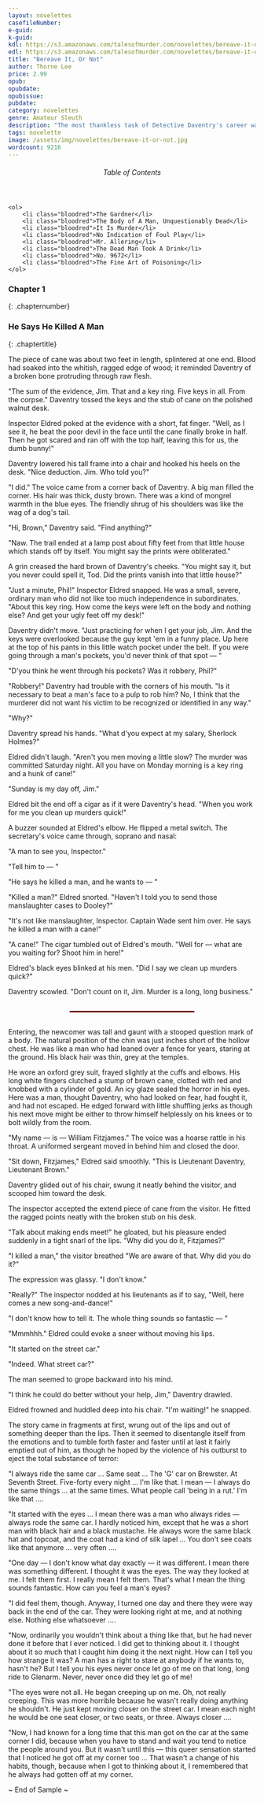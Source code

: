 ```yaml
---
layout: novelettes
casefileNumber: 
e-guid: 
k-guid:
kdl: https://s3.amazonaws.com/talesofmurder.com/novelettes/bereave-it-or-not.mobi
edl: https://s3.amazonaws.com/talesofmurder.com/novelettes/bereave-it-or-not.epub
title: "Bereave It, Or Not"
author: Thorne Lee
price: 2.99
opub:
opubdate:
opubissue: 
pubdate: 
category: novelettes 
genre: Amateur Sleuth 
description: "The most thankless task of Detective Daventry's career was the case of the mystified murderer. For because his victim was unknown and unmourned, the only gratitude due to Daventry would be a pat on the back from the Grim Reaper."
tags: novelette 
image: /assets/img/novelettes/bereave-it-or-not.jpg
wordcount: 9216
---
```


<div class="toc">
	<header>
		<h6>Table of Contents</h6>
	</header>
	
	<ol>
		<li class="bloodred">The Gardner</li>
		<li class="bloodred">The Body of A Man, Unquestionably Dead</li>
		<li class="bloodred">It Is Murder</li>
		<li class="bloodred">No Indication of Foul Play</li>
		<li class="bloodred">Mr. Allering</li>
		<li class="bloodred">The Dead Man Took A Drink</li>
		<li class="bloodred">No. 9672</li>
		<li class="bloodred">The Fine Art of Poisoning</li>
	</ol>
</div> <!-- table-of-contents -->

### Chapter 1
{: .chapternumber}

### He Says He Killed A Man
{: .chaptertitle} 

The piece of cane was about two feet in length, splintered at one end. Blood had soaked into the whitish, ragged edge of wood; it reminded Daventry of a broken bone protruding through raw flesh.

"The sum of the evidence, Jim. That and a key ring. Five keys in all. From the corpse." Daventry tossed the keys and the stub of cane on the polished walnut desk.

Inspector Eldred poked at the evidence with a short, fat finger. "Well, as I see it, he beat the poor devil in the face until the cane finally broke in half. Then he got scared and ran off with the top half, leaving this for us, the dumb bunny!"

Daventry lowered his tall frame into a chair and hooked his heels on the desk. "Nice deduction. Jim. Who told you?"

"I did." The voice came from a corner back of Daventry. A big man filled the corner. His hair was thick, dusty brown. There was a kind of mongrel warmth in the blue eyes. The friendly shrug of his shoulders was like the wag of a dog's tail.

"Hi, Brown," Daventry said. "Find anything?"

"Naw. The trail ended at a lamp post about fifty feet from that little house which stands off by itself. You might say the prints were obliterated."

A grin creased the hard brown of Daventry's cheeks. "You might say it, but you never could spell it, Tod. Did the prints vanish into that little house?"

"Just a minute, Phil!" Inspector Eldred snapped. He was a small, severe, ordinary man who did not like too much independence in subordinates. "About this key ring. How come the keys were left on the body and nothing else? And get your ugly feet off my desk!"

Daventry didn't move. "Just practicing for when I get your job, Jim. And the keys were overlooked because the guy kept 'em in a funny place. Up here at the top of his pants in this little watch pocket under the belt. If you were going through a man's pockets, you'd never think of that spot — " 

"D'you think he went through his pockets? Was it robbery, Phil?"

"Robbery!" Daventry had trouble with the corners of his mouth. "Is it necessary to beat a man's face to a pulp to rob him? No, I think that the murderer did not want his victim to be recognized or identified in any way."

"Why?"

Daventry spread his hands. "What d'you expect at my salary, Sherlock Holmes?"

Eldred didn't laugh. "Aren't you men moving a little slow? The murder was committed Saturday night. All you have on Monday morning is a key ring and a hunk of cane!"

"Sunday is my day off, Jim."

Eldred bit the end off a cigar as if it were Daventry's head. "When you work for me you clean up murders quick!"

A buzzer sounded at Eldred's elbow. He flipped a metal switch. The secretary's voice came through, soprano and nasal:

"A man to see you, Inspector."

"Tell him to — "

"He says he killed a man, and he wants to — "

"Killed a man?" Eldred snorted. "Haven't I told you to send those manslaughter cases to Dooley?"

"It's not like manslaughter, Inspector. Captain Wade sent him over. He says he killed a man with a cane!"

"A cane!" The cigar tumbled out of Eldred's mouth. "Well for — what are you waiting for? Shoot him in here!"

Eldred's black eyes blinked at his men. "Did I say we clean up murders quick?"

Daventry scowled. "Don't count on it, Jim. Murder is a long, long business."

<br>
<hr style="color: #8b0000;border:1px solid #8b0000;width:50%;margin: 0 auto;">
<br>

Entering, the newcomer was tall and gaunt with a stooped question mark of a body. The natural position of the chin was just inches short of the hollow chest. He was like a man who had leaned over a fence for years, staring at the ground. His black hair was thin, grey at the temples.

He wore an oxford grey suit, frayed slightly at the cuffs and elbows. His long white fingers clutched a stump of brown cane, clotted with red and knobbed with a cylinder of gold. An icy glaze sealed the horror in his eyes. Here was a man, thought Daventry, who had looked on fear, had fought it, and had not escaped. He edged forward with little shuffling jerks as though his next move might be either to throw himself helplessly on his knees or to bolt wildly from the room.

"My name — is — William Fitzjames." The voice was a hoarse rattle in his throat. A uniformed sergeant moved in behind him and closed the door.

"Sit down, Fitzjames," Eldred said smoothly. "This is Lieutenant Daventry, Lieutenant Brown."

Daventry glided out of his chair, swung it neatly behind the visitor, and scooped him toward the desk.

The inspector accepted the extend piece of cane from the visitor. He fitted the ragged points neatly with the broken stub on his desk.

"Talk about making ends meet!" he gloated, but his pleasure ended suddenly in a tight snarl of the lips. "Why did you do it, Fitzjames?"

"I killed a man," the visitor breathed "We are aware of that. Why did you do it?"

The expression was glassy. "I don't know."

"Really?" The inspector nodded at his lieutenants as if to say, "Well, here comes a new song-and-dance!"

"I don't know how to tell it. The whole thing sounds so fantastic — "

"Mmmhhh." Eldred could evoke a sneer without moving his lips.

"It started on the street car."

"Indeed. What street car?"

The man seemed to grope backward into his mind.

"I think he could do better without your help, Jim," Daventry drawled.

Eldred frowned and huddled deep into his chair. "I'm waiting!" he snapped.

The story came in fragments at first, wrung out of the lips and out of something deeper than the lips. Then it seemed to disentangle itself from the emotions and to tumble forth faster and faster until at last it fairly emptied out of him, as though he hoped by the violence of his outburst to eject the total substance of terror:

"I always ride the same car … Same seat … The 'G' car on Brewster. At Seventh Street. Five-forty every night … I'm like that. I mean — I always do the same things … at the same times. What people call 'being in a rut.' I'm like that ....

"It started with the eyes … I mean there was a man who always rides — always rode the same car. I hardly noticed him, except that he was a short man with black hair and a black mustache. He always wore the same black hat and topcoat, and the coat had a kind of silk lapel … You don't see coats like that anymore … very often ....

"One day — I don't know what day exactly — it was different. I mean there was something different. I thought it was the eyes. The way they looked at me. I felt them first. I really mean I felt them. That's what I mean the thing sounds fantastic. How can you feel a man's eyes?

"I did feel them, though. Anyway, I turned one day and there they were way back in the end of the car. They were looking right at me, and at nothing else. Nothing else whatsoever ....

"Now, ordinarily you wouldn't think about a thing like that, but he had never done it before that I ever noticed. I did get to thinking about it. I thought about it so much that I caught him doing it the next night. How can I tell you how strange it was? A man has a right to stare at anybody if he wants to, hasn't he? But I tell you his eyes never once let go of me on that long, long ride to Glenarm. Never, never once did they let go of me!

"The eyes were not all. He began creeping up on me. Oh, not really creeping. This was more horrible because he wasn't really doing anything he shouldn't. He just kept moving closer on the street car. I mean each night he would be one seat closer, or two seats, or three. Always closer ....

"Now, I had known for a long time that this man got on the car at the same corner I did, because when you have to stand and wait you tend to notice the people around you. But it wasn't until this — this queer sensation started that I noticed he got off at my corner too … That wasn't a change of his habits, though, because when I got to thinking about it, I remembered that he always had gotten off at my corner.

<p id="theend">~ End of Sample ~</p>
